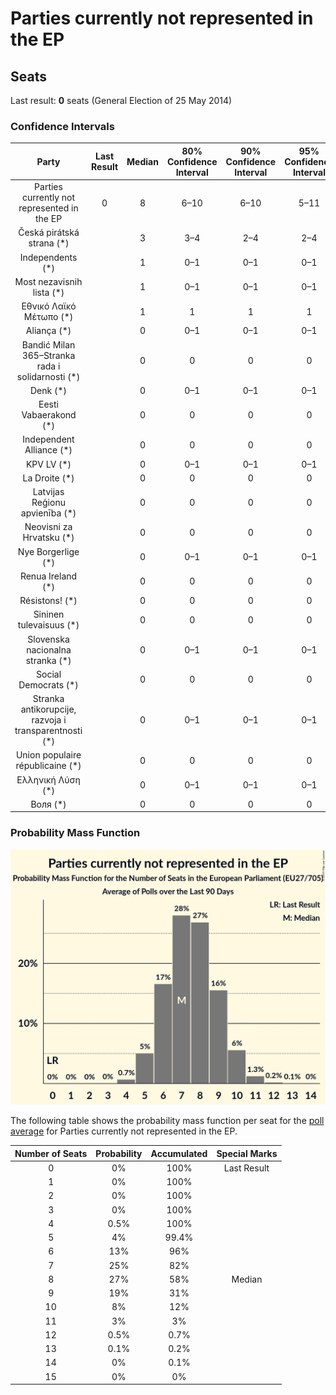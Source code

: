 # Parties currently not represented in the EP

## Seats

Last result: **0** seats (General Election of 25 May 2014)

### Confidence Intervals

| Party | Last Result | Median | 80% Confidence Interval | 90% Confidence Interval | 95% Confidence Interval | 99% Confidence Interval |
|:-----:|:-----------:|:------:|:-----------------------:|:-----------------------:|:-----------------------:|:-----------------------:|
| Parties currently not represented in the EP | 0 | 8 | 6–10 | 6–10 | 5–11 | 4–12 |
| Česká pirátská strana (*) | | 3 | 3–4 | 2–4 | 2–4 | 2–5 |
| Independents (*) | | 1 | 0–1 | 0–1 | 0–1 | 0–1 |
| Most nezavisnih lista (*) | | 1 | 0–1 | 0–1 | 0–1 | 0–1 |
| Εθνικό Λαϊκό Μέτωπο (*) | | 1 | 1 | 1 | 1 | 1 |
| Aliança (*) | | 0 | 0–1 | 0–1 | 0–1 | 0–1 |
| Bandić Milan 365–Stranka rada i solidarnosti (*) | | 0 | 0 | 0 | 0 | 0–1 |
| Denk (*) | | 0 | 0–1 | 0–1 | 0–1 | 0–1 |
| Eesti Vabaerakond (*) | | 0 | 0 | 0 | 0 | 0 |
| Independent Alliance (*) | | 0 | 0 | 0 | 0 | 0 |
| KPV LV (*) | | 0 | 0–1 | 0–1 | 0–1 | 0–1 |
| La Droite (*) | | 0 | 0 | 0 | 0 | 0 |
| Latvijas Reģionu apvienība (*) | | 0 | 0 | 0 | 0 | 0 |
| Neovisni za Hrvatsku (*) | | 0 | 0 | 0 | 0 | 0 |
| Nye Borgerlige (*) | | 0 | 0–1 | 0–1 | 0–1 | 0–1 |
| Renua Ireland (*) | | 0 | 0 | 0 | 0 | 0 |
| Résistons! (*) | | 0 | 0 | 0 | 0 | 0 |
| Sininen tulevaisuus (*) | | 0 | 0 | 0 | 0 | 0 |
| Slovenska nacionalna stranka (*) | | 0 | 0–1 | 0–1 | 0–1 | 0–1 |
| Social Democrats (*) | | 0 | 0 | 0 | 0 | 0 |
| Stranka antikorupcije, razvoja i transparentnosti (*) | | 0 | 0–1 | 0–1 | 0–1 | 0–1 |
| Union populaire républicaine (*) | | 0 | 0 | 0 | 0 | 0 |
| Ελληνική Λύση (*) | | 0 | 0–1 | 0–1 | 0–1 | 0–1 |
| Воля (*) | | 0 | 0 | 0 | 0 | 0–1 |

### Probability Mass Function

![Graph with seats probability mass function not yet produced](average-seats-pmf-partiescurrentlynotrepresentedintheep.png "Seats Probability Mass Function")

The following table shows the probability mass function per seat for the [poll average](average.html) for Parties currently not represented in the EP.

| Number of Seats | Probability | Accumulated | Special Marks |
|:---------------:|:-----------:|:-----------:|:-------------:|
| 0 | 0% | 100% | Last Result |
| 1 | 0% | 100% |  |
| 2 | 0% | 100% |  |
| 3 | 0% | 100% |  |
| 4 | 0.5% | 100% |  |
| 5 | 4% | 99.4% |  |
| 6 | 13% | 96% |  |
| 7 | 25% | 82% |  |
| 8 | 27% | 58% | Median |
| 9 | 19% | 31% |  |
| 10 | 8% | 12% |  |
| 11 | 3% | 3% |  |
| 12 | 0.5% | 0.7% |  |
| 13 | 0.1% | 0.2% |  |
| 14 | 0% | 0.1% |  |
| 15 | 0% | 0% |  |


